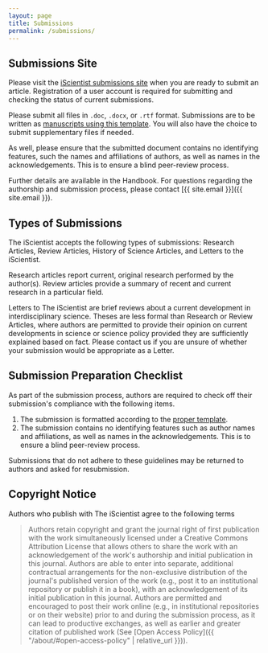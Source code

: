 ```yaml
---
layout: page
title: Submissions
permalink: /submissions/
---
```


## Submissions Site

Please visit the [iScientist submissions site](https://journals.mcmaster.ca/iScientist/about/submissions#onlineSubmissions) when you are ready to submit an article. Registration of a user account is required for submitting and checking the status of current submissions.

Please submit all files in `.doc`, `.docx`, or `.rtf` format. Submissions are to be written as [manuscripts using this template](https://drive.google.com/file/d/1JCZ-Zwi3UjJxcCaD5T8Vm10XAsGm4O6o/view). You will also have the choice to submit supplementary files if needed.

As well, please ensure that the submitted document contains no identifying features, such the names and affiliations of authors, as well as names in the acknowledgements. This is to ensure a blind peer-review process.

Further details are available in the Handbook. For questions regarding the authorship and submission process, please contact [{{ site.email }}]({{ site.email }}).

## Types of Submissions

The iScientist accepts the following types of submissions: Research Articles, Review Articles, History of Science Articles, and Letters to the iScientist.

Research articles report current, original research performed by the author(s). Review articles provide a summary of recent and current research in a particular field.

Letters to The iScientist are brief reviews about a current development in interdisciplinary science. Theses are less formal than Research or Review Articles, where authors are permitted to provide their opinion on current developments in science or science policy provided they are sufficiently explained based on fact. Please contact us if you are unsure of whether your submission would be appropriate as a Letter.

## Submission Preparation Checklist

As part of the submission process, authors are required to check off their submission's compliance with the following items.

1. The submission is formatted according to the [proper template](https://drive.google.com/file/d/1JCZ-Zwi3UjJxcCaD5T8Vm10XAsGm4O6o/view).
2. The submission contains no identifying features such as author names and affiliations, as well as names in the acknowledgements. This is to ensure a blind peer-review process.

Submissions that do not adhere to these guidelines may be returned to authors and asked for resubmission.

## Copyright Notice

Authors who publish with The iScientist agree to the following terms

> Authors retain copyright and grant the journal right of first publication with the work simultaneously licensed under a Creative Commons Attribution License that allows others to share the work with an acknowledgement of the work's authorship and initial publication in this journal.
Authors are able to enter into separate, additional contractual arrangements for the non-exclusive distribution of the journal's published version of the work (e.g., post it to an institutional repository or publish it in a book), with an acknowledgement of its initial publication in this journal.
Authors are permitted and encouraged to post their work online (e.g., in institutional repositories or on their website) prior to and during the submission process, as it can lead to productive exchanges, as well as earlier and greater citation of published work (See [Open Access Policy]({{ "/about/#open-access-policy" | relative_url }})).
